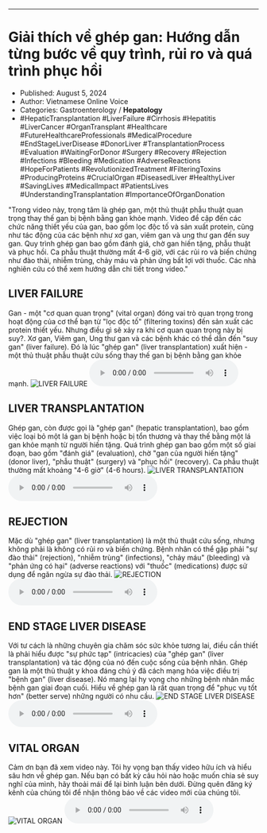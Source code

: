 
---

# Giải thích về ghép gan: Hướng dẫn từng bước về quy trình, rủi ro và quá trình phục hồi

- Published: August 5, 2024
- Author: Vietnamese Online Voice
- Categories: Gastroenterology / **Hepatology**
- #HepaticTransplantation #LiverFailure #Cirrhosis #Hepatitis #LiverCancer #OrganTransplant #Healthcare #FutureHealthcareProfessionals #MedicalProcedure #EndStageLiverDisease #DonorLiver #TransplantationProcess #Evaluation #WaitingForDonor #Surgery #Recovery #Rejection #Infections #Bleeding #Medication #AdverseReactions #HopeForPatients #RevolutionizedTreatment #FilteringToxins #ProducingProteins #CrucialOrgan #DiseasedLiver #HealthyLiver #SavingLives #MedicalImpact #PatientsLives #UnderstandingTransplantation #ImportanceOfOrganDonation

"Trong video này, trọng tâm là ghép gan, một thủ thuật phẫu thuật quan trọng thay thế gan bị bệnh bằng gan khỏe mạnh. Video đề cập đến các chức năng thiết yếu của gan, bao gồm lọc độc tố và sản xuất protein, cũng như tác động của các bệnh như xơ gan, viêm gan và ung thư gan đến suy gan. Quy trình ghép gan bao gồm đánh giá, chờ gan hiến tặng, phẫu thuật và phục hồi. Ca phẫu thuật thường mất 4-6 giờ, với các rủi ro và biến chứng như đào thải, nhiễm trùng, chảy máu và phản ứng bất lợi với thuốc. Các nhà nghiên cứu có thể xem hướng dẫn chi tiết trong video."


## LIVER FAILURE

Gan - một "cơ quan quan trọng" (vital organ) đóng vai trò quan trọng trong hoạt động của cơ thể bạn từ "lọc độc tố" (filtering toxins) đến sản xuất các protein thiết yếu. Nhưng điều gì sẽ xảy ra khi cơ quan quan trọng này bị suy?. Xơ gan, Viêm gan, Ung thư gan và các bệnh khác có thể dẫn đến "suy gan" (liver failure). Đó là lúc "ghép gan" (liver transplantation) xuất hiện - một thủ thuật phẫu thuật cứu sống thay thế gan bị bệnh bằng gan khỏe mạnh.
![LIVER FAILURE](https://http-archiver-apis-production-80.schnworks.com/storage/images/transitions/2024-08-05/transition--38553038870-Montserrat-Medium-303F9F.jpg)
<audio controls>
    <source src="https://http-archiver-apis-production-80.schnworks.com/storage/storage/audio/file-5121431176.mp3" type="audio/mpeg">
</audio>



## LIVER TRANSPLANTATION

Ghép gan, còn được gọi là "ghép gan" (hepatic transplantation), bao gồm việc loại bỏ một lá gan bị bệnh hoặc bị tổn thương và thay thế bằng một lá gan khỏe mạnh từ người hiến tặng. Quá trình ghép gan bao gồm một số giai đoạn, bao gồm "đánh giá" (evaluation), chờ "gan của người hiến tặng" (donor liver), "phẫu thuật" (surgery) và "phục hồi" (recovery). Ca phẫu thuật thường mất khoảng "4-6 giờ" (4-6 hours).
![LIVER TRANSPLANTATION](https://http-archiver-apis-production-80.schnworks.com/storage/images/transitions/2024-08-05/transition-34887695927-Montserrat-Thin-673AB7.jpg)
<audio controls>
    <source src="https://http-archiver-apis-production-80.schnworks.com/storage/storage/audio/file-3841776704.mp3" type="audio/mpeg">
</audio>



## REJECTION

Mặc dù "ghép gan" (liver transplantation) là một thủ thuật cứu sống, nhưng không phải là không có rủi ro và biến chứng. Bệnh nhân có thể gặp phải "sự đào thải" (rejection), "nhiễm trùng" (infections), "chảy máu" (bleeding) và "phản ứng có hại" (adverse reactions) với "thuốc" (medications) được sử dụng để ngăn ngừa sự đào thải.
![REJECTION](https://http-archiver-apis-production-80.schnworks.com/storage/images/transitions/2024-08-05/transition--12877592014-Montserrat-ExtraBold-9C27B0.jpg)
<audio controls>
    <source src="https://http-archiver-apis-production-80.schnworks.com/storage/storage/audio/file-3365382192.mp3" type="audio/mpeg">
</audio>



## END STAGE LIVER DISEASE

Với tư cách là những chuyên gia chăm sóc sức khỏe tương lai, điều cần thiết là phải hiểu được "sự phức tạp" (intricacies) của "ghép gan" (liver transplantation) và tác động của nó đến cuộc sống của bệnh nhân. Ghép gan là một thủ thuật y khoa đáng chú ý đã cách mạng hóa việc điều trị "bệnh gan" (liver disease). Nó mang lại hy vọng cho những bệnh nhân mắc bệnh gan giai đoạn cuối. Hiểu về ghép gan là rất quan trọng để "phục vụ tốt hơn" (better serve) những người có nhu cầu.
![END STAGE LIVER DISEASE](https://http-archiver-apis-production-80.schnworks.com/storage/images/transitions/2024-08-05/transition-3228760804-Montserrat-Regular-7B1FA2.jpg)
<audio controls>
    <source src="https://http-archiver-apis-production-80.schnworks.com/storage/storage/audio/file-15019169076.mp3" type="audio/mpeg">
</audio>



## VITAL ORGAN

Cảm ơn bạn đã xem video này. Tôi hy vọng bạn thấy video hữu ích và hiểu sâu hơn về ghép gan. Nếu bạn có bất kỳ câu hỏi nào hoặc muốn chia sẻ suy nghĩ của mình, hãy thoải mái để lại bình luận bên dưới. Đừng quên đăng ký kênh của chúng tôi để nhận thông báo về các video mới của chúng tôi.
![VITAL ORGAN](https://http-archiver-apis-production-80.schnworks.com/storage/images/transitions/2024-08-05/transition-4654798697-Montserrat-Medium-512DA8.jpg)
<audio controls>
    <source src="https://http-archiver-apis-production-80.schnworks.com/storage/storage/audio/file-22590607524.mp3" type="audio/mpeg">
</audio>

